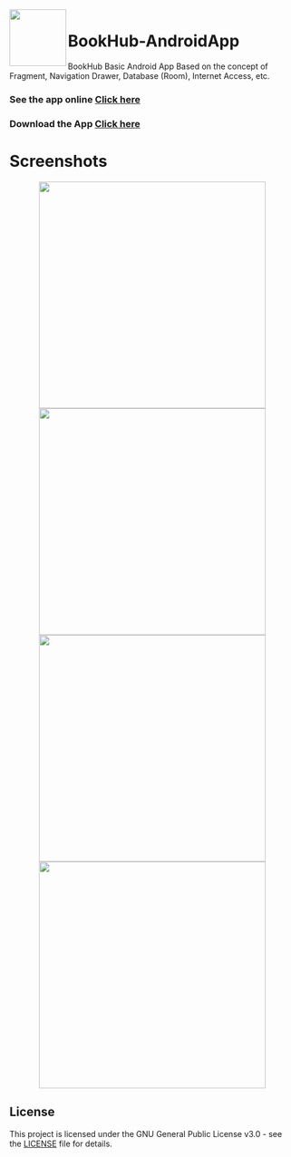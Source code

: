 <img  align="left" height='100' src="https://github.com/arwazkhan189/BookHub/blob/master/bookhub_drawer_icon.png"> 

# BookHub-AndroidApp
BookHub Basic Android App Based on the concept of Fragment, Navigation Drawer, Database (Room), Internet Access, etc.



### See the app online [Click here](https://appetize.io/embed/nmda4g8dfmb5kgxvf2w0973yy0?device=nexus5&scale=75&orientation=portrait&osVersion=8.1)

### Download the App [Click here](https://github.com/arwazkhan189/BookHub/blob/master/app/release/app-release.apk?raw=true)

# Screenshots
<p align="center">
<img  height='400' src="https://github.com/arwazkhan189/BookHub/blob/master/Screenshots/Home.jpg"> 

<img  height='400' src="https://github.com/arwazkhan189/BookHub/blob/master/Screenshots/BookDetails.jpg">

<img  height='400' src="https://github.com/arwazkhan189/BookHub/blob/master/Screenshots/NavigationDrawer.jpg">

<img  height='400' src="https://github.com/arwazkhan189/BookHub/blob/master/Screenshots/FavouritesBook.jpg">

</p>


## License

This project is licensed under the GNU General Public License v3.0 - see the [LICENSE](LICENSE) file for details.
